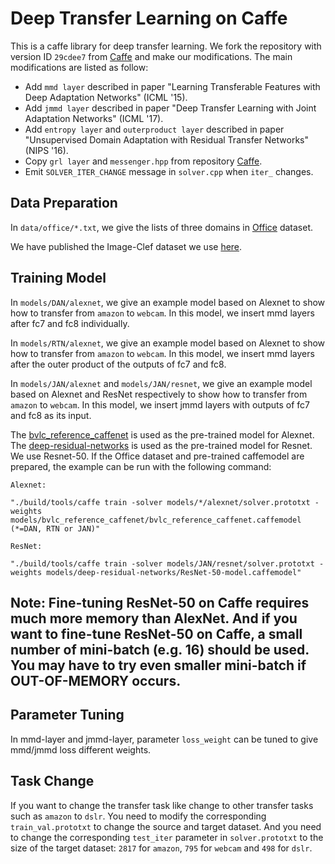 # Deep Transfer Learning on Caffe

This is a caffe library for deep transfer learning. We fork the repository with version ID `29cdee7` from [Caffe](https://github.com/BVLC/caffe) and make our modifications. The main modifications are listed as follow:

- Add `mmd layer` described in paper "Learning Transferable Features with Deep Adaptation Networks" (ICML '15).
- Add `jmmd layer` described in paper "Deep Transfer Learning with Joint Adaptation Networks" (ICML '17).
- Add `entropy layer` and `outerproduct layer` described in paper "Unsupervised Domain Adaptation with Residual Transfer Networks" (NIPS '16).
- Copy `grl layer` and `messenger.hpp` from repository [Caffe](https://github.com/ddtm/caffe/tree/grl).
- Emit `SOLVER_ITER_CHANGE` message in `solver.cpp` when `iter_` changes.

Data Preparation
---------------
In `data/office/*.txt`, we give the lists of three domains in [Office](https://cs.stanford.edu/~jhoffman/domainadapt/#datasets_code) dataset.

We have published the Image-Clef dataset we use [here](https://drive.google.com/file/d/0B9kJH0-rJ2uRS3JILThaQXJhQlk/view?usp=sharing).

Training Model
---------------

In `models/DAN/alexnet`, we give an example model based on Alexnet to show how to transfer from `amazon` to `webcam`. In this model, we insert mmd layers after fc7 and fc8 individually.


In `models/RTN/alexnet`, we give an example model based on Alexnet to show how to transfer from `amazon` to `webcam`. In this model, we insert mmd layers after the outer product of the outputs of fc7 and fc8.

In `models/JAN/alexnet` and `models/JAN/resnet`, we give an example model based on Alexnet and ResNet respectively to show how to transfer from `amazon` to `webcam`. In this model, we insert jmmd layers with outputs of fc7 and fc8 as its input.

The [bvlc\_reference\_caffenet](http://dl.caffe.berkeleyvision.org/bvlc_reference_caffenet.caffemodel) is used as the pre-trained model for Alexnet. The [deep-residual-networks](https://github.com/KaimingHe/deep-residual-networks) is used as the pre-trained model for Resnet. We use Resnet-50. If the Office dataset and pre-trained caffemodel are prepared, the example can be run with the following command:
```
Alexnet:

"./build/tools/caffe train -solver models/*/alexnet/solver.prototxt -weights models/bvlc_reference_caffenet/bvlc_reference_caffenet.caffemodel (*=DAN, RTN or JAN)"
```
```
ResNet:

"./build/tools/caffe train -solver models/JAN/resnet/solver.prototxt -weights models/deep-residual-networks/ResNet-50-model.caffemodel"
```

## Note: Fine-tuning ResNet-50 on Caffe requires much more memory than AlexNet. And if you want to fine-tune ResNet-50 on Caffe, a small number of mini-batch (e.g. 16) should be used. You may have to try even smaller mini-batch if OUT-OF-MEMORY occurs.

Parameter Tuning
---------------
In mmd-layer and jmmd-layer, parameter `loss_weight` can be tuned to give mmd/jmmd loss different weights.

Task Change
---------------
If you want to change the transfer task like change to other transfer tasks such as `amazon` to `dslr`. You need to modify the corresponding `train_val.prototxt` to change the source and target dataset. And you need to change the corresponding `test_iter` parameter in `solver.prototxt` to the size of the target dataset: `2817` for `amazon`, `795` for `webcam` and `498` for `dslr`. 
